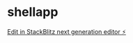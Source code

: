 # shellapp

[Edit in StackBlitz next generation editor ⚡️](https://stackblitz.com/~/github.com/vijay-kumar-singh/shellapp)
